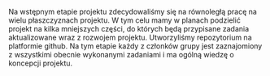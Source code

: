Na wstępnym etapie projektu zdecydowaliśmy się na równoległą pracę na wielu płaszczyznach projektu. W tym celu mamy w planach podzielić projekt na kilka mniejszych części, do których będą przypisane zadania aktualizowane wraz z rozwojem projektu. Utworzyliśmy repozytorium na platformie github. Na tym etapie każdy z członków grupy jest zaznajomiony z wszystkimi obecnie wykonanymi zadaniami i ma ogólną wiedzę o koncepcji projektu. 

